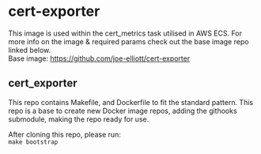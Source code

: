 # cert-exporter

This image is used within the cert_metrics task utilised in AWS ECS. For more info on the image & required params check out the base image repo linked below.  
Base image: https://github.com/joe-elliott/cert-exporter

## cert_exporter

This repo contains Makefile, and Dockerfile to fit the standard pattern.
This repo is a base to create new Docker image repos, adding the githooks submodule, making the repo ready for use.

After cloning this repo, please run:  
`make bootstrap`
